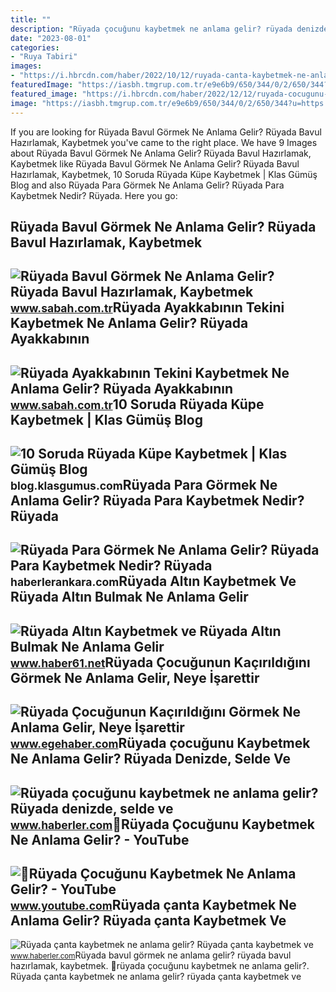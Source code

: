 ```yaml
---
title: ""
description: "Rüyada çocuğunu kaybetmek ne anlama gelir? rüyada denizde, selde ve"
date: "2023-08-01"
categories:
- "Ruya Tabiri"
images:
- "https://i.hbrcdn.com/haber/2022/10/12/ruyada-canta-kaybetmek-ne-anlama-gelir-ruyada-15353044_2023_m.jpg"
featuredImage: "https://iasbh.tmgrup.com.tr/e9e6b9/650/344/0/2/650/344?u=https://isbh.tmgrup.com.tr/sbh/2022/09/02/ruyada-ayakkabinin-tekini-kaybetmek-ne-anlama-gelir-ruyada-ayakkabinin-bir-tekini-kaybetmenin-anlami-1662115281150.jpg"
featured_image: "https://i.hbrcdn.com/haber/2022/12/12/ruyada-cocugunu-kaybetmek-ne-anlama-gelir-ruyada-15488606_8271_amp.jpg"
image: "https://iasbh.tmgrup.com.tr/e9e6b9/650/344/0/2/650/344?u=https://isbh.tmgrup.com.tr/sbh/2022/09/02/ruyada-ayakkabinin-tekini-kaybetmek-ne-anlama-gelir-ruyada-ayakkabinin-bir-tekini-kaybetmenin-anlami-1662115281150.jpg"
---
```


If you are looking for Rüyada Bavul Görmek Ne Anlama Gelir? Rüyada Bavul Hazırlamak, Kaybetmek you've came to the right place. We have 9 Images about Rüyada Bavul Görmek Ne Anlama Gelir? Rüyada Bavul Hazırlamak, Kaybetmek like Rüyada Bavul Görmek Ne Anlama Gelir? Rüyada Bavul Hazırlamak, Kaybetmek, 10 Soruda Rüyada Küpe Kaybetmek | Klas Gümüş Blog and also Rüyada Para Görmek Ne Anlama Gelir? Rüyada Para Kaybetmek Nedir? Rüyada. Here you go:

Rüyada Bavul Görmek Ne Anlama Gelir? Rüyada Bavul Hazırlamak, Kaybetmek
-----------------------------------------------------------------------

 ![Rüyada Bavul Görmek Ne Anlama Gelir? Rüyada Bavul Hazırlamak, Kaybetmek](https://iasbh.tmgrup.com.tr/326161/752/395/0/0/724/380?u=https://isbh.tmgrup.com.tr/sbh/2021/09/13/ruyada-bavul-gormek-ne-anlama-gelir-ruyada-bavul-hazirlamak-ne-demek-1631518080534.jpg) <small>www.sabah.com.tr</small>Rüyada Ayakkabının Tekini Kaybetmek Ne Anlama Gelir? Rüyada Ayakkabının
-----------------------------------------------------------------------

 ![Rüyada Ayakkabının Tekini Kaybetmek Ne Anlama Gelir? Rüyada Ayakkabının](https://iasbh.tmgrup.com.tr/e9e6b9/650/344/0/2/650/344?u=https://isbh.tmgrup.com.tr/sbh/2022/09/02/ruyada-ayakkabinin-tekini-kaybetmek-ne-anlama-gelir-ruyada-ayakkabinin-bir-tekini-kaybetmenin-anlami-1662115281150.jpg) <small>www.sabah.com.tr</small>10 Soruda Rüyada Küpe Kaybetmek | Klas Gümüş Blog
-------------------------------------------------

 ![10 Soruda Rüyada Küpe Kaybetmek | Klas Gümüş Blog](https://blog.klasgumus.com/wp-content/uploads/2022/12/ruyada-kupe-kaybetmek-ne-anlama-gelir.jpg) <small>blog.klasgumus.com</small>Rüyada Para Görmek Ne Anlama Gelir? Rüyada Para Kaybetmek Nedir? Rüyada
-----------------------------------------------------------------------

 ![Rüyada Para Görmek Ne Anlama Gelir? Rüyada Para Kaybetmek Nedir? Rüyada](https://static.daktilo.com/sites/415/uploads/2021/09/15/ruyada-para-gormek-ne-anlama-gelir-neye-isarettir-anlami-yorumu0.jpg) <small>haberlerankara.com</small>Rüyada Altın Kaybetmek Ve Rüyada Altın Bulmak Ne Anlama Gelir
-------------------------------------------------------------

 ![Rüyada Altın Kaybetmek ve Rüyada Altın Bulmak Ne Anlama Gelir](https://haber61net.teimg.com/haber61-net/images/haberler/2021/11/08/ruyada_altin_kaybetmek_ve_ruyada_altin_bulmak_ne_anlama_gelir_h438061_1c16d.webp) <small>www.haber61.net</small>Rüyada Çocuğunun Kaçırıldığını Görmek Ne Anlama Gelir, Neye İşarettir
---------------------------------------------------------------------

 ![Rüyada Çocuğunun Kaçırıldığını Görmek Ne Anlama Gelir, Neye İşarettir](https://www.egehaber.com/wp-content/uploads/2022/03/ruyada-cocugunun-kacirilmasi.jpeg) <small>www.egehaber.com</small>Rüyada çocuğunu Kaybetmek Ne Anlama Gelir? Rüyada Denizde, Selde Ve
-------------------------------------------------------------------

 ![Rüyada çocuğunu kaybetmek ne anlama gelir? Rüyada denizde, selde ve](https://i.hbrcdn.com/haber/2022/12/12/ruyada-cocugunu-kaybetmek-ne-anlama-gelir-ruyada-15488606_8271_amp.jpg) <small>www.haberler.com</small>💭Rüyada Çocuğunu Kaybetmek Ne Anlama Gelir? - YouTube
-----------------------------------------------------

 ![💭Rüyada Çocuğunu Kaybetmek Ne Anlama Gelir? - YouTube](https://i.ytimg.com/vi/wUfhyTjzr5g/maxresdefault.jpg?sqp=-oaymwEmCIAKENAF8quKqQMa8AEB-AH-CYAC0AWKAgwIABABGBMgIih_MA8=&rs=AOn4CLA12XbnPnEFToSgnAqQjAAsZMiO1Q) <small>www.youtube.com</small>Rüyada çanta Kaybetmek Ne Anlama Gelir? Rüyada çanta Kaybetmek Ve
-----------------------------------------------------------------

 ![Rüyada çanta kaybetmek ne anlama gelir? Rüyada çanta kaybetmek ve](https://i.hbrcdn.com/haber/2022/10/12/ruyada-canta-kaybetmek-ne-anlama-gelir-ruyada-15353044_2023_m.jpg) <small>www.haberler.com</small>Rüyada bavul görmek ne anlama gelir? rüyada bavul hazırlamak, kaybetmek. 💭rüyada çocuğunu kaybetmek ne anlama gelir?. Rüyada çanta kaybetmek ne anlama gelir? rüyada çanta kaybetmek ve
